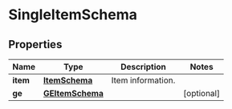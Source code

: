 

# SingleItemSchema


## Properties

| Name | Type | Description | Notes |
|------------ | ------------- | ------------- | -------------|
|**item** | [**ItemSchema**](ItemSchema.md) | Item information. |  |
|**ge** | [**GEItemSchema**](GEItemSchema.md) |  |  [optional] |



